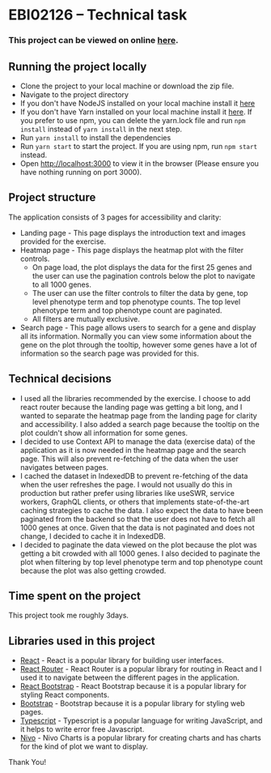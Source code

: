 # EBI02126 – Technical task

### This project can be viewed on online [here](http://aws-impc-project.s3-website.eu-central-1.amazonaws.com).

## Running the project locally

- Clone the project to your local machine or download the zip file.
- Navigate to the project directory
- If you don't have NodeJS installed on your local machine install it [here](https://nodejs.org/en/download)
- If you don't have Yarn installed on your local machine install it [here](https://classic.yarnpkg.com/en/docs/install/#windows-stable). If you prefer to use npm, you can delete the yarn.lock file and run `npm install` instead of `yarn install` in the next step.
- Run `yarn install` to install the dependencies
- Run `yarn start` to start the project. If you are using npm, run `npm start` instead.
- Open [http://localhost:3000](http://localhost:3000) to view it in the browser (Please ensure you have nothing running on port 3000).

## Project structure

The application consists of 3 pages for accessibility and clarity:

- Landing page - This page displays the introduction text and images provided for the exercise.
- Heatmap page - This page displays the heatmap plot with the filter controls.
  - On page load, the plot displays the data for the first 25 genes and the user can use the pagination controls below the plot to navigate to all 1000 genes.
  - The user can use the filter controls to filter the data by gene, top level phenotype term and top phenotype counts. The top level phenotype term and top phenotype count are paginated.
  - All filters are mutually exclusive.
- Search page - This page allows users to search for a gene and display all its information. Normally you can view some information about the gene on the plot through the tooltip, however some genes have a lot of information so the search page was provided for this.

## Technical decisions

- I used all the libraries recommended by the exercise. I choose to add react router because the landing page was getting a
  bit long, and I wanted to separate the heatmap page from the landing page for clarity and accessibility. I also added a search page because the tooltip
  on the plot couldn't show all information for some genes.
- I decided to use Context API to manage the data (exercise data) of the application as it is now needed in the heatmap page and the search page.
  This will also prevent re-fetching of the data when the user navigates between pages.
- I cached the dataset in IndexedDB to prevent re-fetching of the data when the user refreshes the page. I would not usually do this
  in production but rather prefer using libraries like useSWR, service workers, GraphQL clients, or others that implements state-of-the-art caching strategies to cache the data. I also expect the data to have been paginated
  from the backend so that the user does not have to fetch all 1000 genes at once. Given that the data is not paginated and does not change, I decided to cache it in IndexedDB.
- I decided to paginate the data viewed on the plot because the plot was getting a bit crowded with all 1000 genes. I also decided to paginate the plot when filtering by top level phenotype term and top phenotype count because the plot was also getting crowded.

## Time spent on the project

This project took me roughly 3days.

## Libraries used in this project

- [React](https://reactjs.org/) - React is a popular library for building user interfaces.
- [React Router](https://reactrouter.com/) - React Router is a popular library for routing in React and I used it to navigate between the different pages in the application.
- [React Bootstrap](https://react-bootstrap.github.io/) - React Bootstrap because it is a popular library for styling React components.
- [Bootstrap](https://getbootstrap.com/) - Bootstrap because it is a popular library for styling web pages.
- [Typescript](https://www.typescriptlang.org/) - Typescript is a popular language for writing JavaScript, and it helps to write error free Javascript.
- [Nivo](https://nivo.rocks/) - Nivo Charts is a popular library for creating charts and has charts for the kind of plot we want to display.

Thank You!
